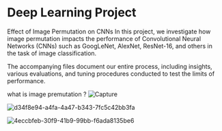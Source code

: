 # Deep Learning Project

Effect of Image Permutation on CNNs
In this project, we investigate how image permutation impacts the performance of Convolutional Neural Networks (CNNs) such as GoogLeNet, AlexNet, ResNet-16, and others in the task of image classification.

The accompanying files document our entire process, including insights, various evaluations, and tuning procedures conducted to test the limits of performance.

what is image premutation ?
![Capture](https://github.com/giladtk/Deep-Learning-Project/assets/122975491/5a3d9cce-eed7-4c65-a6c4-5124f73e8358)



![d34f8e94-a4fa-4a47-b343-7fc5c42bb3fa](https://github.com/giladtk/Deep-Learning-Project/assets/122975491/866d0223-5bae-4197-b272-63558b901711)

![4eccbfeb-30f9-41b9-99bb-f6ada8135be6](https://github.com/giladtk/Deep-Learning-Project/assets/122975491/0fc3fd24-fa96-45a8-ba56-237fac4817e5)
